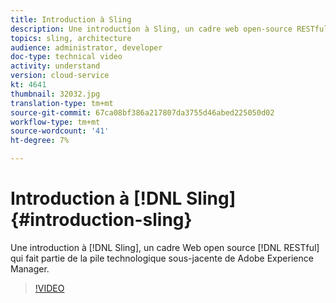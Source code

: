 ```yaml
---
title: Introduction à Sling
description: Une introduction à Sling, un cadre web open-source RESTful qui fait partie de la pile technologique sous-jacente de Adobe Experience Manager.
topics: sling, architecture
audience: administrator, developer
doc-type: technical video
activity: understand
version: cloud-service
kt: 4641
thumbnail: 32032.jpg
translation-type: tm+mt
source-git-commit: 67ca08bf386a217807da3755d46abed225050d02
workflow-type: tm+mt
source-wordcount: '41'
ht-degree: 7%

---
```



# Introduction à [!DNL Sling] {#introduction-sling}

Une introduction à [!DNL Sling], un cadre Web open source [!DNL RESTful] qui fait partie de la pile technologique sous-jacente de Adobe Experience Manager.

>[!VIDEO](https://video.tv.adobe.com/v/32032/?quality=12&learn=on)